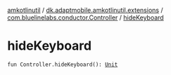 [amkotlinutil](../../index.md) / [dk.adaptmobile.amkotlinutil.extensions](../index.md) / [com.bluelinelabs.conductor.Controller](index.md) / [hideKeyboard](hide-keyboard.md)

# hideKeyboard

`fun Controller.hideKeyboard(): `[`Unit`](https://kotlinlang.org/api/latest/jvm/stdlib/kotlin/-unit/index.html)